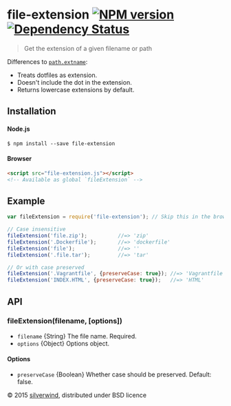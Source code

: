 # file-extension [![NPM version](https://img.shields.io/npm/v/file-extension.svg?style=flat)](https://www.npmjs.org/package/file-extension) [![Dependency Status](http://img.shields.io/david/silverwind/file-extension.svg?style=flat)](https://david-dm.org/silverwind/file-extension)
> Get the extension of a given filename or path

Differences to [`path.extname`](https://nodejs.org/api/path.html#path_path_extname_path):

* Treats dotfiles as extension.
* Doesn't include the dot in the extension.
* Returns lowercase extensions by default.

## Installation
#### Node.js
```
$ npm install --save file-extension
```
#### Browser
```html
<script src="file-extension.js"></script>
<!-- Available as global `fileExtension` -->
```
## Example
```js
var fileExtension = require('file-extension'); // Skip this in the browser

// Case insensitive
fileExtension('file.zip');          //=> 'zip'
fileExtension('.Dockerfile');       //=> 'dockerfile'
fileExtension('file');              //=> ''
fileExtension('.file.tar');         //=> 'tar'

// Or with case preserved
fileExtension('.Vagrantfile', {preserveCase: true}); //=> 'Vagrantfile'
fileExtension('INDEX.HTML', {preserveCase: true});   //=> 'HTML'
```

## API
### fileExtension(filename, [options])
- `filename` {String} The file name. Required.
- `options` {Object} Options object.

#### Options
- `preserveCase` {Boolean} Whether case should be preserved. Default: false.

© 2015 [silverwind](https://github.com/silverwind), distributed under BSD licence
